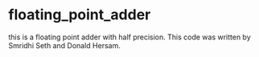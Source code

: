 # floating_point_adder
this is a floating point adder with half precision. This code was written by Smridhi Seth and Donald Hersam. 
